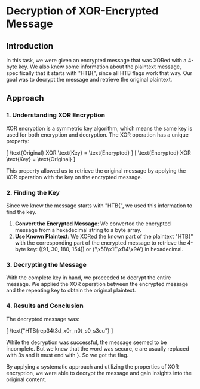 # Decryption of XOR-Encrypted Message

## Introduction

In this task, we were given an encrypted message that was XORed with a 4-byte key. We also knew some information about the plaintext message, specifically that it starts with "HTB{", since all HTB flags work that way. Our goal was to decrypt the message and retrieve the original plaintext.

## Approach

### 1. Understanding XOR Encryption

XOR encryption is a symmetric key algorithm, which means the same key is used for both encryption and decryption. The XOR operation has a unique property:

\[
\text{Original} XOR \text{Key} = \text{Encrypted}
\]
\[
\text{Encrypted} XOR \text{Key} = \text{Original}
\]

This property allowed us to retrieve the original message by applying the XOR operation with the key on the encrypted message.

### 2. Finding the Key

Since we knew the message starts with "HTB{", we used this information to find the key.

1. **Convert the Encrypted Message**: We converted the encrypted message from a hexadecimal string to a byte array.
2. **Use Known Plaintext**: We XORed the known part of the plaintext "HTB{" with the corresponding part of the encrypted message to retrieve the 4-byte key: \([91, 30, 180, 154]\) or \('\x5B\x1E\xB4\x9A'\) in hexadecimal.

### 3. Decrypting the Message

With the complete key in hand, we proceeded to decrypt the entire message. We applied the XOR operation between the encrypted message and the repeating key to obtain the original plaintext.

### 4. Results and Conclusion

The decrypted message was:

\[
\text{"HTB{rep34t3d_x0r_n0t_s0_s3cu"}
\]

While the decryption was successful, the message seemed to be incomplete. But we knew that the word was secure, e are usually replaced with 3s and it must end with }. So we got the flag.

By applying a systematic approach and utilizing the properties of XOR encryption, we were able to decrypt the message and gain insights into the original content.
